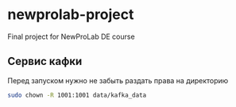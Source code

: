# newprolab-project
Final project for NewProLab DE course

## Сервис кафки

Перед запуском нужно не забыть раздать права на директорию

```bash
sudo chown -R 1001:1001 data/kafka_data
```
